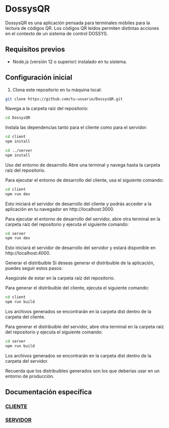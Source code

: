 # DossysQR

DossysQR es una aplicación pensada para terminales móbiles para la lectura de códigos QR. Los códigos QR leidos permiten distintas acciones en el contexto de un sistema de control DOSSYS.

## Requisitos previos

- Node.js (versión 12 o superior) instalado en tu sistema.

## Configuración inicial

1. Clona este repositorio en tu máquina local:

```bash
git clone https://github.com/tu-usuario/DossysQR.git
```
Navega a la carpeta raíz del repositorio:

```bash
cd DossysQR
```
Instala las dependencias tanto para el cliente como para el servidor:

```bash
cd client
npm install
```

```bash
cd ../server
npm install
```
Uso del entorno de desarrollo
Abre una terminal y navega hasta la carpeta raíz del repositorio.

Para ejecutar el entorno de desarrollo del cliente, usa el siguiente comando:

```bash
cd client
npm run dev
```
Esto iniciará el servidor de desarrollo del cliente y podrás acceder a la aplicación en tu navegador en http://localhost:3000.

Para ejecutar el entorno de desarrollo del servidor, abre otra terminal en la carpeta raíz del repositorio y ejecuta el siguiente comando:

```bash
cd server
npm run dev
```
Esto iniciará el servidor de desarrollo del servidor y estará disponible en http://localhost:4000.

Generar el distribuible
Si deseas generar el distribuible de la aplicación, puedes seguir estos pasos:

Asegúrate de estar en la carpeta raíz del repositorio.

Para generar el distribuible del cliente, ejecuta el siguiente comando:

```bash
cd client
npm run build
```
Los archivos generados se encontrarán en la carpeta dist dentro de la carpeta del cliente.

Para generar el distribuible del servidor, abre otra terminal en la carpeta raíz del repositorio y ejecuta el siguiente comando:

```bash
cd server
npm run build
```
Los archivos generados se encontrarán en la carpeta dist dentro de la carpeta del servidor.

Recuerda que los distribuibles generados son los que deberías usar en un entorno de producción.

## Documentación específica

### [CLIENTE](./client/README.md)

### [SERVIDOR](./server/README.md)